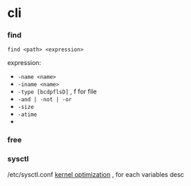 # cli

### find
`find <path> <expression>`

expression:
- `-name <name>`
- `-iname <name>`
- `-type [bcdpflsD]` , f for file
- `-and | -not | -or`
- `-size`
- `-atime`
- 
### free

### sysctl
/etc/sysctl.conf 
[kernel optimization](kernel.md) , for each variables desc 